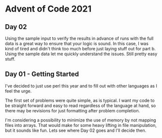 # Advent of Code 2021

## Day 02

Using the sample input to verify the results in advance of runs with the full data is a great way to ensure that your logic is sound.  In this case, I was kind of tired and didn't think too much before just laying stuff out for part b.  Using the sample data let me quickly understand the issues.  Still pretty easy stuff.

## Day 01 - Getting Started

I've decided to just use perl this year and to fill out with other languages as I feel the urge.

The first set of problems were quite simple, as is typical.  I want my code to be straight forward and easy to read regardless of the language at hand, so there may be revisions for just formatting after problem completion.

I'm considering a possibility to minimize the use of memory by not mapping files into arrays.  That would make for some heavy lifting in file manipulation, but it sounds like fun.  Lets see where Day 02 goes and I'll decide then.
